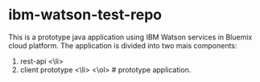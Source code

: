 # ibm-watson-test-repo
This is a prototype java application using IBM Watson services in Bluemix cloud platform. The application is divided into two mais components:
<ol>
  <li>
    rest-api
  <\li>
  <li>
    client prototype
  <\li>
<\ol>
# prototype application.
